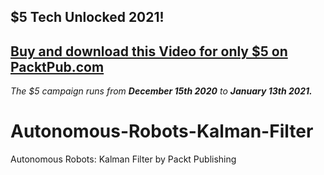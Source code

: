 ## $5 Tech Unlocked 2021!
[Buy and download this Video for only $5 on PacktPub.com](https://www.packtpub.com/product/autonomous-robots-kalman-filter-video/9781800565210)
-----
*The $5 campaign         runs from __December 15th 2020__ to __January 13th 2021.__*

# Autonomous-Robots-Kalman-Filter
Autonomous Robots: Kalman Filter by Packt Publishing
